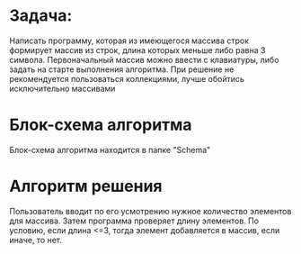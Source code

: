 # Задача:

Написать программу, которая из имеющегося массива строк формирует массив из строк, длина которых меньше либо равна 3 символа. Первоначальный массив можно ввести с клавиатуры, либо задать на старте выполнения алгоритма. При решение не рекомендуется пользоваться коллекциями, лучше обойтись исключительно массивами

# Блок-схема алгоритма

Блок-схема алгоритма находится в папке "Schema"

# Алгоритм решения

Пользователь вводит по его усмотрению нужное количество элементов для массива. Затем программа проверяет длину элементов. По условию, если длина <=3, тогда элемент добавляется в массив, если иначе, то нет.

